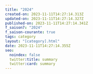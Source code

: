 ```yaml
---
title: "2024"
created-on: 2023-11-11T14:27:14.313Z
updated-on: 2023-11-11T14:27:14.327Z
published-on: 2023-11-11T14:27:14.341Z
f_saison7: "2024"
f_saison-courante: true
tags: category
layout: "[category].html"
date: 2023-11-11T14:27:14.355Z
seo:
  noindex: false
  twitter:title: summary
  twitter:card: summary
---
```

